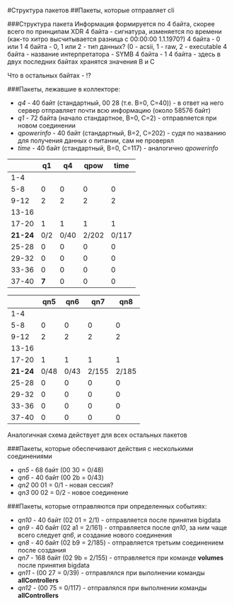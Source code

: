 #Структура пакетов
##Пакеты, которые отправляет cli

###Структура пакета
Информация формируется по 4 байта, скорее всего по принципам XDR
4 байта - сигнатура, изменяется по времени (как-то хитро высчитывается разница с 00:00:00 1.1.1970?)
4 байта - 0 или 1
4 байта - 0, 1 или 2 - тип данных? (0 - acsii, 1 - raw, 2 - executable
4 байта - название интерпретатора - SYMB
4 байта - 1
4 байта - здесь в двух последних байтах хранятся значения B и С

Что в остальных байтах - :interrobang:



###Пакеты, лежавшие в коллекторе:
* *q4* - 40 байт (стандартный, 00 28 (т.е. B=0, C=40)) - в ответ на него сервер отправляет почти всю информацию (около 58576 байт)
* *q1* - 72 байта (начало стандартное, B=0, C=2) - отправляется при новом соединении
* *qpowerinfo* - 40 байт (стандартный, B=2, C=202) - судя по названию для получения данных о питании, сам не проверял
* *time* - 40 байт (стандартный, B=0, C=117) - аналогично *qpowerinfo*

|   | q1 | q4 | qpow | time |
|---|---|---|---|---|
| 1-4 |   |   |   |   |
| 5-8 | 0 | 0 | 0 | 0 |
| 9-12 | 2 | 2 | 2 | 2 |
| 13-16 |   |  |   |   |
| 17-20 | 1 | 1 | 1 | 1 |
| **21-24** | 0/2 | 0/40 | 2/202 | 0/117 |
| 25-28 | 0 | 0 | 0 | 0 |
| 29-32 | 0 | 0 | 0 | 0 |
| 33-36 | 0 | 0 | 0 | 0 |
| 37-40 | **7** | 0 | 0 | 0 |


|   | qn5 | qn6 | qn7 | qn8 |
|---|---|---|---|---|
| 1-4 |   |   |   |   |
| 5-8 | 0 | 0 | 0 | 0 |
| 9-12 | 2 | 2 | 2 | 2 |
| 13-16 |   |  |   |   |
| 17-20 | 1 | 1 | 1 | 1 |
| **21-24** | 0/48 | 0/43 | 2/155 | 2/185 |
| 25-28 | 0 | 0 | 0 | 0 |
| 29-32 | 0 | 0 | 0 | 0 |
| 33-36 | 0 | 0 | 0 | 0 |
| 37-40 | 0 | 0 | 0 | 0 |

Аналогичная схема действует для всех остальных пакетов

###Пакеты, которые обеспечивают действия с несколькими соединениями
* *qn5* - 68 байт (00 30 = 0/48)
* *qn6* - 40 байт (00 2b = 0/43)
* *qn2* 00 01 = 0/1 - новая сессия?
* *qn3* 00 02 = 0/2 - новое соединение

###Пакеты, которые отправляются при определенных событиях:
* *qn10* - 40 байт (02 01 = 2/1) - отправляется после принятия bigdata
* *qn9* - 40 байт (02 a1 = 2/161) - отправляется после *qn10*, за ним чаще всего следует *qn6*, и создание нового соединения
* *qn8* - 40 байт (02 b9 = 2/185) - отправляется третьим соединением после создания
* *qn7* - 168 байт (02 9b = 2/155) - отправляется при команде **volumes** после принятия bigdata
* *qn11* - (00 27 = 0/39) - отправлялся при выполнении команды **allControllers**
* *qn12* - (00 75 = 0/117) - отправлялся при выполнении команды **allControllers**